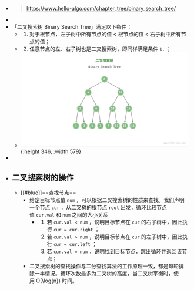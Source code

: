 - > https://www.hello-algo.com/chapter_tree/binary_search_tree/
-
- 「二叉搜索树 Binary Search Tree」满足以下条件：
	- 1. 对于根节点，左子树中所有节点的值 < 根节点的值 < 右子树中所有节点的值；
	- 2. 任意节点的左、右子树也是二叉搜索树，即同样满足条件 `1.` ；
	- ![image.png](../assets/image_1685515100036_0.png){:height 346, :width 579}
-
- ## 二叉搜索树的操作
	- [[#blue]]==查找节点==
		- 给定目标节点值 `num` ，可以根据二叉搜索树的性质来查找。我们声明一个节点 `cur` ，从二叉树的根节点 `root` 出发，循环比较节点值 `cur.val` 和 `num` 之间的大小关系
			- 1. 若 `cur.val < num` ，说明目标节点在 `cur` 的右子树中，因此执行 `cur = cur.right` ；
			  2. 若 `cur.val > num` ，说明目标节点在 `cur` 的左子树中，因此执行 `cur = cur.left` ；
			  3. 若 `cur.val = num` ，说明找到目标节点，跳出循环并返回该节点；
		- 二叉搜索树的查找操作与二分查找算法的工作原理一致，都是每轮排除一半情况。循环次数最多为二叉树的高度，当二叉树平衡时，使用 O(\log{n}) 时间。